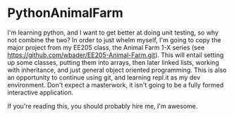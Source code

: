 # PythonAnimalFarm

I'm learning python, and I want to get better at doing unit testing, so why not combine the two?  In order to just whelm myself, I'm going to copy the major project from my EE205 class, the Animal Farm 1-X series (see https://github.com/wbader/EE205-Animal-Farm.git).  This will entail setting up some classes, putting them into arrays, then later linked lists, working with inheritance, and just general object oriented programming. This is also an opportunity to continue using git, and learning repl.it as my dev environment.  Don't expect a masterwork, it isn't going to be a fully formed interactive application.

If you're reading this, you should probably hire me, I'm awesome.
